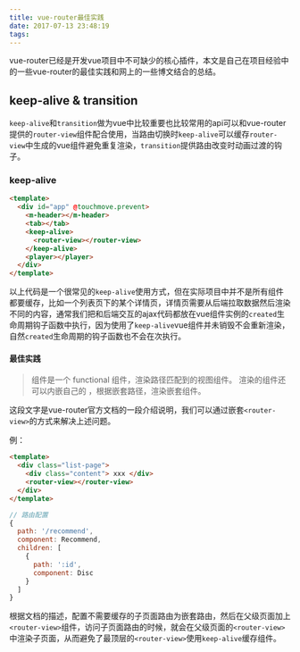 ```yaml
---
title: vue-router最佳实践
date: 2017-07-13 23:48:19
tags:
---
```

vue-router已经是开发vue项目中不可缺少的核心插件，本文是自己在项目经验中的一些vue-router的最佳实践和网上的一些博文结合的总结。

## keep-alive & transition
`keep-alive`和`transition`做为vue中比较重要也比较常用的api可以和vue-router提供的`router-view`组件配合使用，当路由切换时`keep-alive`可以缓存`router-view`中生成的vue组件避免重复渲染，`transition`提供路由改变时动画过渡的钩子。

### keep-alive
```html
<template>
  <div id="app" @touchmove.prevent>
    <m-header></m-header>
    <tab></tab>
    <keep-alive>
      <router-view></router-view>
    </keep-alive>
    <player></player>
  </div>
</template>
```
以上代码是一个很常见的`keep-alive`使用方式，但在实际项目中并不是所有组件都要缓存，比如一个列表页下的某个详情页，详情页需要从后端拉取数据然后渲染不同的内容，通常我们把和后端交互的ajax代码都放在vue组件实例的`created`生命周期钩子函数中执行，因为使用了`keep-alive`vue组件并未销毁不会重新渲染，自然`created`生命周期的钩子函数也不会在次执行。

#### 最佳实践

> <router-view> 组件是一个 functional 组件，渲染路径匹配到的视图组件。<router-view> 渲染的组件还可以内嵌自己的 <router-view>，根据嵌套路径，渲染嵌套组件。

这段文字是vue-router官方文档的一段介绍说明，我们可以通过嵌套`<router-view>`的方式来解决上述问题。

例：
```html
<template>
  <div class="list-page">
    <div class="content"> xxx </div>
    <router-view></router-view>
  </div>
</template>

```

```js
// 路由配置
{
  path: '/recommend',
  component: Recommend,
  children: [
    {
      path: ':id',
      component: Disc
    }
  ]
}
```

根据文档的描述，配置不需要缓存的子页面路由为嵌套路由，然后在父级页面加上`<router-view>`组件，访问子页面路由的时候，就会在父级页面的`<router-view>`中渲染子页面，从而避免了最顶层的`<router-view>`使用`keep-alive`缓存组件。
